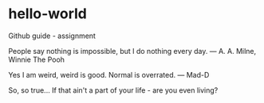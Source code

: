 # hello-world
Github guide - assignment

People say nothing is impossible, but I do nothing every day.
― A. A. Milne, Winnie The Pooh


Yes I am weird, weird is good. Normal is overrated.
― Mad-D

So, so true... If that ain't a part of your life - are you even living?


